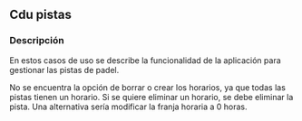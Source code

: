 ## Cdu pistas

### Descripción

En estos casos de uso se describe la funcionalidad de la aplicación para gestionar las pistas de padel.

No se encuentra la opción de borrar o crear los horarios, ya que todas las pistas tienen un horario. Si se quiere eliminar un horario, se debe eliminar la pista. Una alternativa sería modificar la franja horaria a 0 horas.

